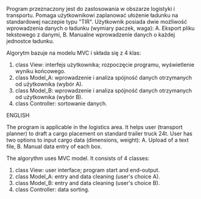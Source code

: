 Program przeznaczony jest do zastosowania w obszarze logistyki i transportu.
Pomaga użytkownikowi zaplanować ułożenie ładunku na standardowej naczepie typu "TIR".
Użytkownik posiada dwie możliwość wprowadzenia danych o ładunku (wymiary paczek, waga):
A. Eksport pliku tekstowego z danymi,
B. Manualne wprowadzenie danych o każdej jednostce ładunku.

Algorytm bazuje na modelu MVC i składa się z 4 klas:
1. class View: interfejs użytkownika; rozpoczęcie programu, wyświetlenie wyniku końcowego.
2. class Model_A: wprowadzenie i analiza spójność danych otrzymanych od użytkownika (wybór A).
3. class Model_B: wprowadzenie i analiza spójność danych otrzymanych od użytkownika (wybór B).
4. class Controller: sortowanie danych.





ENGLISH

The program is applicable in the logistics area.
It helps user (transport planner) to draft a cargo placement on standard trailer truck 24t.
User has two options to input cargo data (dimensions, weight):
A. Upload of a text file,
B. Manual data entry of each box.

The algorythm uses MVC model. It consists of 4 classes:
1. class View: user interface; program start and end-output.
2. class Model_A: entry and data cleaning (user's choice A).
3. class Model_B: entry and data cleaning (user's choice B).
4. class Controller: data sorting.
